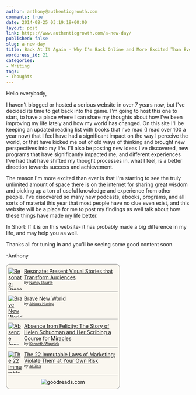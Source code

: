 ```yaml
---
author: anthony@authenticgrowth.com
comments: true
date: 2014-08-25 03:19:19+00:00
layout: post
link: https://www.authenticgrowth.com/a-new-day/
published: false
slug: a-new-day
title: Back At It Again - Why I'm Back Online and More Excited Than Ever
wordpress_id: 21
categories:
- Writing
tags:
- Thoughts
---
```


Hello everybody,

I haven't blogged or hosted a serious website in over 7 years now, but I've decided its time to get back into the game. I'm going to host this one to start, to have a place where I can share my thoughts about how I've been improving my life lately and how my world has changed. On this site I'll be keeping an updated reading list with books that I've read (I read over 100 a year now) that I feel have had a significant impact on the way I perceive the world, or that have kicked me out of old ways of thinking and brought new perspectives into my life. I'll also be posting new ideas I've discovered, new programs that have significantly impacted me, and different experiences I've had that have shifted my thought processes in, what I feel, is a better direction towards success and achievement.

The reason I'm more excited than ever is that I'm starting to see the truly unlimited amount of space there is on the internet for sharing great wisdom and picking up a ton of useful knowledge and experience from other people. I've discovered so many new podcasts, ebooks, programs, and all sorts of material this year that most people have no clue even exist, and this website will be a place for me to post my findings as well talk about how these things have made my life better.

In Short: If it is on this website- it has probably made a big difference in my life, and may help you as well.

Thanks all for tuning in and you'll be seeing some good content soon.

-Anthony



<!-- Show static HTML/CSS as a placeholder in case js is not enabled - javascript include will override this if things work -->
<style type="text/css" media="screen">
.gr_custom_container_1420917132 {
/* customize your Goodreads widget container here*/
border: 1px solid gray;
border-radius:10px;
padding: 10px 5px 10px 5px;
background-color: #faf7f0;
color: #000000;
width: 300px
}
.gr_custom_header_1420917132 {
/* customize your Goodreads header here*/
border-bottom: 1px solid gray;
width: 100%;
margin-bottom: 5px;
text-align: center;
font-size: 120%
}
.gr_custom_each_container_1420917132 {
/* customize each individual book container here */
width: 100%;
clear: both;
margin-bottom: 10px;
overflow: auto;
padding-bottom: 4px;
border-bottom: 1px solid #aaa;
}
.gr_custom_book_container_1420917132 {
/* customize your book covers here */
overflow: hidden;
height: 60px;
float: left;
margin-right: 4px;
width: 39px;
}
.gr_custom_author_1420917132 {
/* customize your author names here */
font-size: 10px;
}
.gr_custom_tags_1420917132 {
/* customize your tags here */
font-size: 10px;
color: gray;
}
.gr_custom_rating_1420917132 {
/* customize your rating stars here */
float: right;
}
</style>

<div id="gr_custom_widget_1420917132">
<div class="gr_custom_container_1420917132">
<div class="gr_custom_each_container_1420917132">
<div class="gr_custom_book_container_1420917132">
<a href="http://amzn.to/1DwaufI" title="Resonate: Present Visual Stories that Transform Audiences"><img alt="Resonate: Present Visual Stories that Transform Audiences" border="0" src="https://d.gr-assets.com/books/1347657619s/7970507.jpg" /></a>
</div>
<div class="gr_custom_title_1420917132">
<a href="http://amzn.to/1DwaufI">Resonate: Present Visual Stories that Transform Audiences</a>
</div>
<div class="gr_custom_author_1420917132">
by <a href="http://amzn.to/1DwaufI">Nancy Duarte</a>
</div>
</div>
<div class="gr_custom_each_container_1420917132">
<div class="gr_custom_book_container_1420917132">
<a href="http://amzn.to/1IASM99" title="Brave New World"><img alt="Brave New World" border="0" src="https://d.gr-assets.com/books/1327865608s/5129.jpg" /></a>
</div>
<div class="gr_custom_title_1420917132">
<a href="http://amzn.to/1IASM99">Brave New World</a>
</div>
<div class="gr_custom_author_1420917132">
by <a href="http://amzn.to/1IASM99">Aldous Huxley</a>
</div>
</div>
<div class="gr_custom_each_container_1420917132">
<div class="gr_custom_book_container_1420917132">
<a href="http://amzn.to/1C0Axbb" title="Absence from Felicity: The Story of Helen Schucman and Her Scribing a Course for Miracles"><img alt="Absence from Felicity: The Story of Helen Schucman and Her Scribing a Course for Miracles" border="0" src="https://d.gr-assets.com/books/1387740851s/420158.jpg" /></a>
</div>
<div class="gr_custom_title_1420917132">
<a href="http://amzn.to/1C0Axbb">Absence from Felicity: The Story of Helen Schucman and Her Scribing a Course for Miracles</a>
</div>
<div class="gr_custom_author_1420917132">
by <a href="http://amzn.to/1C0Axbb">Kenneth Wapnick</a>
</div>
</div>
<div class="gr_custom_each_container_1420917132">
<div class="gr_custom_book_container_1420917132">
<a href="http://amzn.to/1AZ6jaa" title="The 22 Immutable Laws of Marketing: Violate Them at Your Own Risk"><img alt="The 22 Immutable Laws of Marketing: Violate Them at Your Own Risk" border="0" src="https://d.gr-assets.com/books/1417627150s/33449.jpg" /></a>
</div>
<div class="gr_custom_title_1420917132">
<a href="http://amzn.to/1AZ6jaa">The 22 Immutable Laws of Marketing: Violate Them at Your Own Risk</a>
</div>
<div class="gr_custom_author_1420917132">
by <a href="http://amzn.to/1AZ6jaa">Al Ries</a>
</div>
</div>
<center>
<img alt="goodreads.com" src="https://www.goodreads.com/images/widget/widget_logo.gif" style="border:0" />
</center>
</div>

</div>
